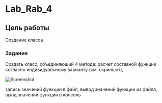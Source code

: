 # Lab_Rab_4
## Цель работы
Создание класса
### Задание
Создать класс, объединяющий 4 метода: расчет составной функции согласно индивидуальному варианту (см. скриншот),



![Screenshot](https://github.com/alex-nikolaev22/Lab_Rab_4/assets/144359972/0128291c-006e-405f-839a-9270d6468565)



запись значений функции в файл, вывод значений функции из файла, выод значений функции в консоль
